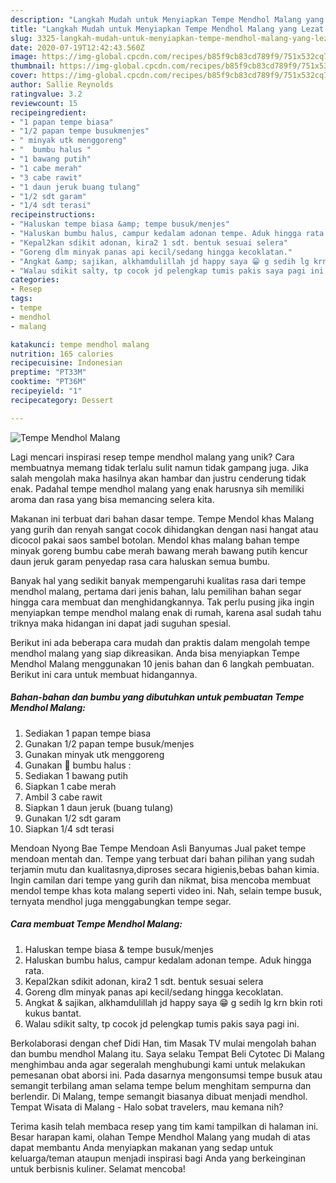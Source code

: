 ```yaml
---
description: "Langkah Mudah untuk Menyiapkan Tempe Mendhol Malang yang Lezat Sekali"
title: "Langkah Mudah untuk Menyiapkan Tempe Mendhol Malang yang Lezat Sekali"
slug: 3325-langkah-mudah-untuk-menyiapkan-tempe-mendhol-malang-yang-lezat-sekali
date: 2020-07-19T12:42:43.560Z
image: https://img-global.cpcdn.com/recipes/b85f9cb83cd789f9/751x532cq70/tempe-mendhol-malang-foto-resep-utama.jpg
thumbnail: https://img-global.cpcdn.com/recipes/b85f9cb83cd789f9/751x532cq70/tempe-mendhol-malang-foto-resep-utama.jpg
cover: https://img-global.cpcdn.com/recipes/b85f9cb83cd789f9/751x532cq70/tempe-mendhol-malang-foto-resep-utama.jpg
author: Sallie Reynolds
ratingvalue: 3.2
reviewcount: 15
recipeingredient:
- "1 papan tempe biasa"
- "1/2 papan tempe busukmenjes"
- " minyak utk menggoreng"
- "  bumbu halus "
- "1 bawang putih"
- "1 cabe merah"
- "3 cabe rawit"
- "1 daun jeruk buang tulang"
- "1/2 sdt garam"
- "1/4 sdt terasi"
recipeinstructions:
- "Haluskan tempe biasa &amp; tempe busuk/menjes"
- "Haluskan bumbu halus, campur kedalam adonan tempe. Aduk hingga rata."
- "Kepal2kan sdikit adonan, kira2 1 sdt. bentuk sesuai selera"
- "Goreng dlm minyak panas api kecil/sedang hingga kecoklatan."
- "Angkat &amp; sajikan, alkhamdulillah jd happy saya 😁 g sedih lg krn bkin roti kukus bantat."
- "Walau sdikit salty, tp cocok jd pelengkap tumis pakis saya pagi ini."
categories:
- Resep
tags:
- tempe
- mendhol
- malang

katakunci: tempe mendhol malang 
nutrition: 165 calories
recipecuisine: Indonesian
preptime: "PT33M"
cooktime: "PT36M"
recipeyield: "1"
recipecategory: Dessert

---
```



![Tempe Mendhol Malang](https://img-global.cpcdn.com/recipes/b85f9cb83cd789f9/751x532cq70/tempe-mendhol-malang-foto-resep-utama.jpg)

Lagi mencari inspirasi resep tempe mendhol malang yang unik? Cara membuatnya memang tidak terlalu sulit namun tidak gampang juga. Jika salah mengolah maka hasilnya akan hambar dan justru cenderung tidak enak. Padahal tempe mendhol malang yang enak harusnya sih memiliki aroma dan rasa yang bisa memancing selera kita.

Makanan ini terbuat dari bahan dasar tempe. Tempe Mendol khas Malang yang gurih dan renyah sangat cocok dihidangkan dengan nasi hangat atau dicocol pakai saos sambel botolan. Mendol khas malang bahan tempe minyak goreng bumbu cabe merah bawang merah bawang putih kencur daun jeruk garam penyedap rasa cara haluskan semua bumbu.

Banyak hal yang sedikit banyak mempengaruhi kualitas rasa dari tempe mendhol malang, pertama dari jenis bahan, lalu pemilihan bahan segar hingga cara membuat dan menghidangkannya. Tak perlu pusing jika ingin menyiapkan tempe mendhol malang enak di rumah, karena asal sudah tahu triknya maka hidangan ini dapat jadi suguhan spesial.


Berikut ini ada beberapa cara mudah dan praktis dalam mengolah tempe mendhol malang yang siap dikreasikan. Anda bisa menyiapkan Tempe Mendhol Malang menggunakan 10 jenis bahan dan 6 langkah pembuatan. Berikut ini cara untuk membuat hidangannya.

<!--inarticleads1-->

##### Bahan-bahan dan bumbu yang dibutuhkan untuk pembuatan Tempe Mendhol Malang:

1. Sediakan 1 papan tempe biasa
1. Gunakan 1/2 papan tempe busuk/menjes
1. Gunakan  minyak utk menggoreng
1. Gunakan  🌮 bumbu halus :
1. Sediakan 1 bawang putih
1. Siapkan 1 cabe merah
1. Ambil 3 cabe rawit
1. Siapkan 1 daun jeruk (buang tulang)
1. Gunakan 1/2 sdt garam
1. Siapkan 1/4 sdt terasi


Mendoan Nyong Bae Tempe Mendoan Asli Banyumas Jual paket tempe mendoan mentah dan. Tempe yang terbuat dari bahan pilihan yang sudah terjamin mutu dan kualitasnya,diproses secara higienis,bebas bahan kimia. Ingin camilan dari tempe yang gurih dan nikmat, bisa mencoba membuat mendol tempe khas kota malang seperti video ini. Nah, selain tempe busuk, ternyata mendhol juga menggabungkan tempe segar. 

<!--inarticleads2-->

##### Cara membuat Tempe Mendhol Malang:

1. Haluskan tempe biasa &amp; tempe busuk/menjes
1. Haluskan bumbu halus, campur kedalam adonan tempe. Aduk hingga rata.
1. Kepal2kan sdikit adonan, kira2 1 sdt. bentuk sesuai selera
1. Goreng dlm minyak panas api kecil/sedang hingga kecoklatan.
1. Angkat &amp; sajikan, alkhamdulillah jd happy saya 😁 g sedih lg krn bkin roti kukus bantat.
1. Walau sdikit salty, tp cocok jd pelengkap tumis pakis saya pagi ini.


Berkolaborasi dengan chef Didi Han, tim Masak TV mulai mengolah bahan dan bumbu mendhol Malang itu. Saya selaku Tempat Beli Cytotec Di Malang menghimbau anda agar segeralah menghubungi kami untuk melakukan pemesanan obat aborsi ini. Pada dasarnya mengonsumsi tempe busuk atau semangit terbilang aman selama tempe belum menghitam sempurna dan berlendir. Di Malang, tempe semangit biasanya dibuat menjadi mendhol. Tempat Wisata di Malang - Halo sobat travelers, mau kemana nih? 

Terima kasih telah membaca resep yang tim kami tampilkan di halaman ini. Besar harapan kami, olahan Tempe Mendhol Malang yang mudah di atas dapat membantu Anda menyiapkan makanan yang sedap untuk keluarga/teman ataupun menjadi inspirasi bagi Anda yang berkeinginan untuk berbisnis kuliner. Selamat mencoba!
